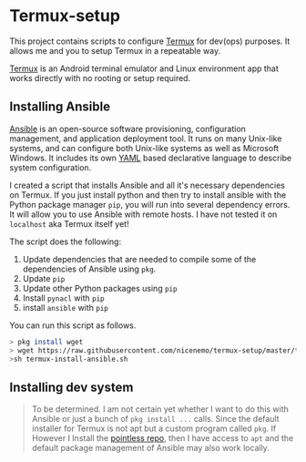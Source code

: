# Termux-setup

This project contains scripts to configure [Termux](https://termux.com/) for dev(ops) purposes.
It allows me and you to setup Termux in a repeatable way.

[Termux](https://termux.com/) is an Android terminal emulator and Linux environment app that works directly with no rooting or setup required.

## Installing Ansible

[Ansible](https://www.ansible.com/) is an open-source software provisioning, configuration management, and application deployment tool. 
It runs on many Unix-like systems, and can configure both Unix-like systems as well as Microsoft Windows. It includes its own [YAML](https://yaml.org/) based declarative language to describe system configuration. 

I created a script that installs Ansible and all it's necessary dependencies on Termux.
If you just install python and then try to install ansible with the Python package manager `pip`, you will run into several dependency errors. It will allow you to use Ansible with remote hosts. I have not tested it on `localhost` aka Termux itself yet!

The script does the following:

1. Update dependencies that are needed to compile some of the dependencies of Ansible using `pkg`.
2. Update `pip`
3. Update other Python packages using `pip`
4. Install `pynacl` with `pip`
5. install `ansible` with `pip`

You can run this script as follows.

```bash
> pkg install wget
> wget https://raw.githubusercontent.com/nicenemo/termux-setup/master/termux-install-ansible.sh
>sh termux-install-ansible.sh
```

## Installing dev system

> To be determined. I am not certain yet whether I want to do this with Ansible or just a bunch of `pkg install ...` calls. Since the default installer for Termux is not apt but a custom program called `pkg`. If However I Install the [pointless repo](https://github.com/its-pointless/gcc_termux), then I have access to `apt` and the default package management of Ansible may also work locally.
